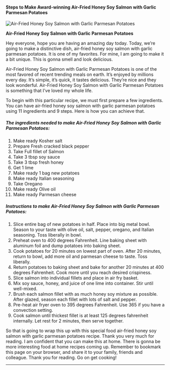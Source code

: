             

#### Steps to Make Award-winning Air-Fried Honey Soy Salmon with Garlic Parmesan Potatoes

![Air-Fried Honey Soy Salmon with Garlic Parmesan Potatoes](https://img-global.cpcdn.com/recipes/f6c1f6f4e8e9917e/751x532cq70/air-fried-honey-soy-salmon-with-garlic-parmesan-potatoes-recipe-main-photo.jpg)

**Air-Fried Honey Soy Salmon with Garlic Parmesan Potatoes**

Hey everyone, hope you are having an amazing day today. Today, we’re going to make a distinctive dish, air-fried honey soy salmon with garlic parmesan potatoes. It is one of my favorites. For mine, I am going to make it a bit unique. This is gonna smell and look delicious.

Air-Fried Honey Soy Salmon with Garlic Parmesan Potatoes is one of the most favored of recent trending meals on earth. It’s enjoyed by millions every day. It’s simple, it’s quick, it tastes delicious. They’re nice and they look wonderful. Air-Fried Honey Soy Salmon with Garlic Parmesan Potatoes is something that I’ve loved my whole life.

To begin with this particular recipe, we must first prepare a few ingredients. You can have air-fried honey soy salmon with garlic parmesan potatoes using 11 ingredients and 9 steps. Here is how you can achieve that.

##### The ingredients needed to make Air-Fried Honey Soy Salmon with Garlic Parmesan Potatoes:

1.  Make ready Kosher salt
2.  Prepare Fresh cracked black pepper
3.  Take Full fillet of Salmon
4.  Take 3 tbsp soy sauce
5.  Take 3 tbsp fresh honey
6.  Get 1 lime
7.  Make ready 1 bag new potatoes
8.  Make ready Italian seasoning
9.  Take Oregano
10.  Make ready Olive oil
11.  Make ready Parmesan cheese

##### Instructions to make Air-Fried Honey Soy Salmon with Garlic Parmesan Potatoes:

1.  Slice entire bag of new potatoes in half. Place into big metal bowl. Season to your taste with olive oil, salt, pepper, oregano, and Italian seasoning. Toss liberally in bowl.
2.  Preheat oven to 400 degrees Fahrenheit. Line baking sheet with aluminum foil and dump potatoes into baking sheet.
3.  Cook potatoes for 20 minutes on lowest part of oven. After 20 minutes, return to bowl, add more oil and parmesan cheese to taste. Toss liberally.
4.  Return potatoes to baking sheet and bake for another 20 minutes at 400 degrees Fahrenheit. Cook more until you reach desired crispiness.
5.  Slice salmon into individual fillets and place in air fry basket.
6.  Mix soy sauce, honey, and juice of one lime into container. Stir until well-mixed.
7.  Brush each salmon fillet with as much honey soy mixture as possible. After glazed, season each fillet with lots of salt and pepper.
8.  Pre-heat air fryer oven to 395 degrees Fahrenheit. Use 365 if you have a convection setting.
9.  Cook salmon until thickest fillet is at least 125 degrees fahrenheit internally. Let rest for 2 minutes, then serve together.

So that is going to wrap this up with this special food air-fried honey soy salmon with garlic parmesan potatoes recipe. Thank you very much for reading. I am confident that you can make this at home. There is gonna be more interesting food at home recipes coming up. Remember to bookmark this page on your browser, and share it to your family, friends and colleague. Thank you for reading. Go on get cooking!

* * *